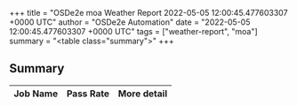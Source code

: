 +++
title = "OSDe2e moa Weather Report 2022-05-05 12:00:45.477603307 +0000 UTC"
author = "OSDe2e Automation"
date = "2022-05-05 12:00:45.477603307 +0000 UTC"
tags = ["weather-report", "moa"]
summary = "<table class=\"summary\"></table>"
+++
## Summary

| Job Name | Pass Rate | More detail |
|----------|-----------|-------------|




